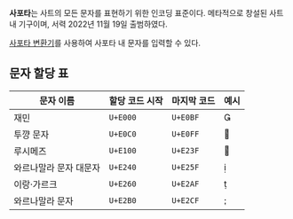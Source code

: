 **사포타**는 사트의 모든 문자를 표현하기 위한 인코딩 표준이다. 메타적으로 창설된 사트 내 기구이며, 서력 2022년 11월 19일 출범하였다.

[사포타 변환기](https://zeli-b.github.io/sapota-converter/)를 사용하여 사포타 내 문자를 입력할 수 있다.

## 문자 할당 표

|문자 이름|할당 코드 시작|마지막 코드|예시|
|---|---|---|---|
| 재민 |`U+E000`|`U+E0BF`||
| 투꺙 문자 |`U+E0C0`|`U+E0FF`||
| 루시메즈 |`U+E100`|`U+E23F`||
| 와르나말라 문자 대문자 |`U+E240`|`U+E25F`||
| 이랑·가르크 |`U+E260`|`U+E2AF`||
| 와르나말라 문자 |`U+E2B0`|`U+E2CF`||
